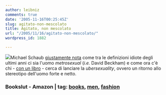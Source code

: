 ```yaml
---
author: leibniz
comments: true
date: '2005-11-16T00:25:45Z'
slug: agitato-non-mescolato
title: Agitato, non mescolato
url: "/2005/11/16/agitato-non-mescolato/"
wordpress_id: 1882

---
```

![](https://64.202.182.52/crimetimes/clipart/martini.gif)Michael Schaub [giustamente nota](https://www.bookslut.com/blog/archives/2005_11.php#007157) come tra le definizioni idiote degli ultimi anni ci sia l'uomo _metrosexual_ (_i.e._ David Beckham) e come ora c'è chi - [con un libro](https://www.amazon.com/exec/obidos/ASIN/1403968829/artandlies-20/104-7879512-0191964) - cerca di lanciare la _ubersexuality_, ovvero un ritorno allo stereotipo dell'uomo forte e netto.

### Bookslut - Amazon | tag: [books](https://www.technorati.com/tags/books), [men](https://www.technorati.com/tags/men), [fashion](https://www.technorati.com/tags/fashion)
